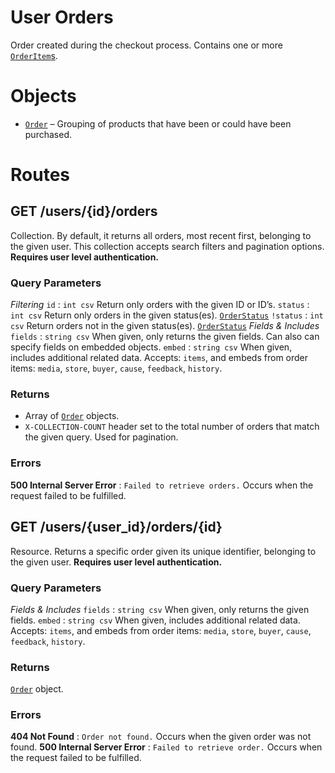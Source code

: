 # User Orders

Order created during the checkout process. Contains one or more [`OrderItem`s](Objects.html#OrderItem).

# Objects

* [`Order`](Objects.html#Order) – Grouping of products that have been or could have been purchased.


# Routes

## GET /users/{id}/orders

Collection. By default, it returns all orders, most recent first, belonging to the given user. This collection accepts search filters and pagination options. **Requires user level authentication.**

### Query Parameters

*Filtering*
`id`
:   `int csv` Return only orders with the given ID or ID’s.
`status`
:   `int csv` Return only orders in the given status(es). [`OrderStatus`](Constants.html#OrderStatus)
`!status`
:   `int csv` Return orders not in the given status(es). [`OrderStatus`](Constants.html#OrderStatus)
*Fields & Includes*
`fields`
:   `string csv` When given, only returns the given fields. Can also can specify fields on embedded objects.
`embed`
:   `string csv` When given, includes additional related data. Accepts: `items`, and embeds from order items: `media`, `store`, `buyer`, `cause`, `feedback`, `history`.



### Returns

* Array of [`Order`](Objects.html#Order) objects.
* `X-COLLECTION-COUNT` header set to the total number of orders that match the given query. Used for pagination.

### Errors

**500 Internal Server Error**
:   `Failed to retrieve orders.` Occurs when the request failed to be fulfilled.



## GET /users/{user_id}/orders/{id}

Resource. Returns a specific order given its unique identifier, belonging to the given user. **Requires user level authentication.**

### Query Parameters

*Fields & Includes*
`fields`
:   `string csv` When given, only returns the given fields.
`embed`
:   `string csv` When given, includes additional related data. Accepts: `items`, and embeds from order items: `media`, `store`, `buyer`, `cause`, `feedback`, `history`.


### Returns

[`Order`](Objects.html#Order) object.

### Errors

**404 Not Found**
:   `Order not found.` Occurs when the given order was not found.
**500 Internal Server Error**
:   `Failed to retrieve order.` Occurs when the request failed to be fulfilled.

